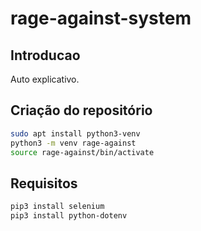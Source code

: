 # rage-against-system
## Introducao

Auto explicativo.

## Criação do repositório

```bash
sudo apt install python3-venv
python3 -m venv rage-against
source rage-against/bin/activate
```

## Requisitos

```bash
pip3 install selenium
pip3 install python-dotenv
```


